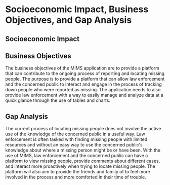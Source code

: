 # Socioeconomic Impact, Business Objectives, and Gap Analysis  

## Socioeconomic Impact  

## Business Objectives  

The business objectives of the MIMS application are to provide a platform that can contribute to the ongoing process of reporting and locating missing people. The purpose is to provide a platform that can allow law enforcement and the concerned public to interact and engage in the process of tracking down people who were reported as missing. The application needs to also provide law enforcement with a way to easily manage and analyze data at a quick glance through the use of tables and charts.   


## Gap Analysis  

The current process of locating missing people does not involve the active use of the knowledge of the concerned public in a useful way. Law enforcement is often tasked with finding missing people with limited resources and without an easy way to use the concerned public's knowledge about where a missing person might be or have been. With the use of MIMS, law enforcement and the concerned public can have a platform to view missing people, provide comments about different cases, and interact more proactively when trying to locate missing people. The platform will also aim to provide the friends and family of to feel more involved in the process and more comforted in their time of trouble. 
